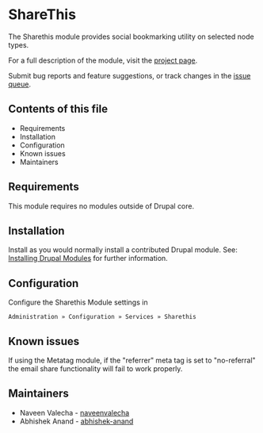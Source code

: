 # ShareThis

The Sharethis module provides social bookmarking utility on selected node types.

For a full description of the module, visit the
[project page](https://www.drupal.org/project/sharethis).

Submit bug reports and feature suggestions, or track changes in the
[issue queue](https://www.drupal.org/project/issues/sharethis).


## Contents of this file

- Requirements
- Installation
- Configuration
- Known issues
- Maintainers


## Requirements

This module requires no modules outside of Drupal core.


## Installation

Install as you would normally install a contributed Drupal module. See:
[Installing Drupal Modules](https://www.drupal.org/docs/extending-drupal/installing-drupal-modules)
for further information.


## Configuration

Configure the Sharethis Module settings in

`Administration » Configuration » Services » Sharethis`


## Known issues

If using the Metatag module, if the "referrer" meta tag is set to
"no-referral" the email share functionality will fail to work properly.


## Maintainers

- Naveen Valecha - [naveenvalecha](https://drupal.org/u/naveenvalecha)
- Abhishek Anand - [abhishek-anand](https://www.drupal.org/u/abhishek-anand)
